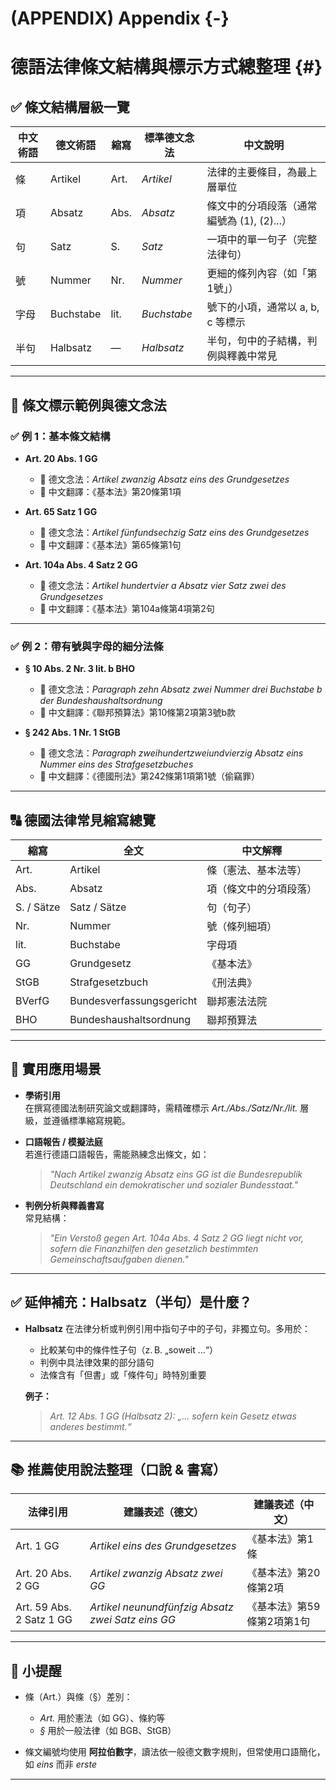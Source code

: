 <!-- ---
title: "德語法律條文結構與標示方式總整理"
author: "王逸帆"
date: "2024-03-22"
version: "1.0"
description: "本文件系統整理德語法律中條文層級的標示、德文專業表達方式及標準念法，對應條（Artikel）、項（Absatz）、句（Satz）、號（Nummer）與字母（Buchstabe）等術語，並提供實例與標準語音閱讀格式。"
--- -->

# (APPENDIX) Appendix {-} 

# **德語法律條文結構與標示方式總整理** {#}


## ✅ 條文結構層級一覽

| 中文術語 | 德文術語 | 縮寫 | 標準德文念法 | 中文說明 |
|-----------|------------|--------|-------------------------------|----------------|
| 條        | Artikel    | Art.   | *Artikel*                     | 法律的主要條目，為最上層單位 |
| 項        | Absatz     | Abs.   | *Absatz*                      | 條文中的分項段落（通常編號為 (1), (2)...） |
| 句        | Satz       | S.     | *Satz*                        | 一項中的單一句子（完整法律句） |
| 號        | Nummer     | Nr.    | *Nummer*                      | 更細的條列內容（如「第1號」） |
| 字母      | Buchstabe  | lit.   | *Buchstabe*                   | 號下的小項，通常以 a, b, c 等標示 |
| 半句      | Halbsatz   | —      | *Halbsatz*                    | 半句，句中的子結構，判例與釋義中常見 |

***

## 📌 條文標示範例與德文念法

### ✅ 例 1：基本條文結構

- **Art. 20 Abs. 1 GG**
  - 🔹 德文念法：*Artikel zwanzig Absatz eins des Grundgesetzes*
  - 🔹 中文翻譯：《基本法》第20條第1項

- **Art. 65 Satz 1 GG**
  - 🔹 德文念法：*Artikel fünfundsechzig Satz eins des Grundgesetzes*
  - 🔹 中文翻譯：《基本法》第65條第1句

- **Art. 104a Abs. 4 Satz 2 GG**
  - 🔹 德文念法：*Artikel hundertvier a Absatz vier Satz zwei des Grundgesetzes*
  - 🔹 中文翻譯：《基本法》第104a條第4項第2句

***

### ✅ 例 2：帶有號與字母的細分法條

- **§ 10 Abs. 2 Nr. 3 lit. b BHO**
  - 🔹 德文念法：*Paragraph zehn Absatz zwei Nummer drei Buchstabe b der Bundeshaushaltsordnung*
  - 🔹 中文翻譯：《聯邦預算法》第10條第2項第3號b款

- **§ 242 Abs. 1 Nr. 1 StGB**
  - 🔹 德文念法：*Paragraph zweihundertzweiundvierzig Absatz eins Nummer eins des Strafgesetzbuches*
  - 🔹 中文翻譯：《德國刑法》第242條第1項第1號（偷竊罪）

***

## 🔠 德國法律常見縮寫總覽

| 縮寫 | 全文 | 中文解釋 |
|------|------|----------|
| Art. | Artikel | 條（憲法、基本法等） |
| Abs. | Absatz  | 項（條文中的分項段落） |
| S. / Sätze | Satz / Sätze | 句（句子）|
| Nr. | Nummer  | 號（條列細項） |
| lit. | Buchstabe | 字母項 |
| GG | Grundgesetz | 《基本法》 |
| StGB | Strafgesetzbuch | 《刑法典》 |
| BVerfG | Bundesverfassungsgericht | 聯邦憲法法院 |
| BHO | Bundeshaushaltsordnung | 聯邦預算法 |

***

## 🎯 實用應用場景

- **學術引用**  
  在撰寫德國法制研究論文或翻譯時，需精確標示 *Art./Abs./Satz/Nr./lit.* 層級，並遵循標準縮寫規範。

- **口語報告 / 模擬法庭**  
  若進行德語口語報告，需能熟練念出條文，如：
  > *"Nach Artikel zwanzig Absatz eins GG ist die Bundesrepublik Deutschland ein demokratischer und sozialer Bundesstaat."*

- **判例分析與釋義書寫**  
  常見結構：  
  > *"Ein Verstoß gegen Art. 104a Abs. 4 Satz 2 GG liegt nicht vor, sofern die Finanzhilfen den gesetzlich bestimmten Gemeinschaftsaufgaben dienen."*

***

## ✅ 延伸補充：Halbsatz（半句）是什麼？

- **Halbsatz** 在法律分析或判例引用中指句子中的子句，非獨立句。多用於：

  - 比較某句中的條件性子句（z. B. „soweit …“）
  - 判例中具法律效果的部分語句
  - 法條含有「但書」或「條件句」時特別重要

  **例子：**
  > *Art. 12 Abs. 1 GG (Halbsatz 2): „… sofern kein Gesetz etwas anderes bestimmt.“*

***

## 📚 推薦使用說法整理（口說 & 書寫）

| 法律引用 | 建議表述（德文） | 建議表述（中文） |
|-----------|------------------|------------------|
| Art. 1 GG | *Artikel eins des Grundgesetzes* | 《基本法》第1條 |
| Art. 20 Abs. 2 GG | *Artikel zwanzig Absatz zwei GG* | 《基本法》第20條第2項 |
| Art. 59 Abs. 2 Satz 1 GG | *Artikel neunundfünfzig Absatz zwei Satz eins GG* | 《基本法》第59條第2項第1句 |

***

## 📎 小提醒

- 條（Art.）與條（§）差別：  
  - *Art.* 用於憲法（如 GG）、條約等
  - *§* 用於一般法律（如 BGB、StGB）

- 條文編號均使用 **阿拉伯數字**，讀法依一般德文數字規則，但常使用口語簡化，如 *eins* 而非 *erste*

***

